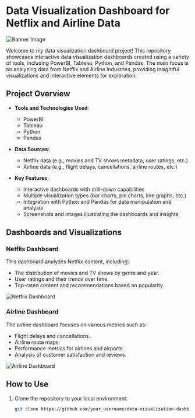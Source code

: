 # Data Visualization Dashboard for Netflix and Airline Data

![Banner Image](C:\Users\katek\OneDrive\Pictures\Screenshots)

Welcome to my data visualization dashboard project! This repository showcases interactive data visualization dashboards created using a variety of tools, including PowerBI, Tableau, Python, and Pandas. The main focus is on analyzing data from Netflix and Airline industries, providing insightful visualizations and interactive elements for exploration.

## Project Overview

- **Tools and Technologies Used**:
  - PowerBI
  - Tableau
  - Python
  - Pandas

- **Data Sources**:
  - Netflix data (e.g., movies and TV shows metadata, user ratings, etc.)
  - Airline data (e.g., flight delays, cancellations, airline routes, etc.)

- **Key Features**:
  - Interactive dashboards with drill-down capabilities
  - Multiple visualization types (bar charts, pie charts, line graphs, etc.)
  - Integration with Python and Pandas for data manipulation and analysis
  - Screenshots and images illustrating the dashboards and insights

## Dashboards and Visualizations

### Netflix Dashboard

This dashboard analyzes Netflix content, including:
- The distribution of movies and TV shows by genre and year.
- User ratings and their trends over time.
- Top-rated content and recommendations based on popularity.

![Netflix Dashboard](images/netflix_dashboard.png)

### Airline Dashboard

The airline dashboard focuses on various metrics such as:
- Flight delays and cancellations.
- Airline route maps.
- Performance metrics for airlines and airports.
- Analysis of customer satisfaction and reviews.

![Airline Dashboard](images/airline_dashboard.png)

## How to Use

1. Clone the repository to your local environment:
   ```bash
   git clone https://github.com/your_username/data-visualization-dashboard.git
